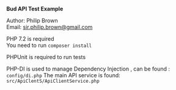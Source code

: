 **Bud API Test Example**

Author: Philip Brown \
Email: sir.philip.brown@gmail.com

PHP 7.2 is required \
You need to run `composer install`

PHPUnit is required to run tests

PHP-DI is used to manage  Dependency Injection , can be found : `config/di.php`
The main API service is found: `src/ApiClentS/ApiClientService.php`





